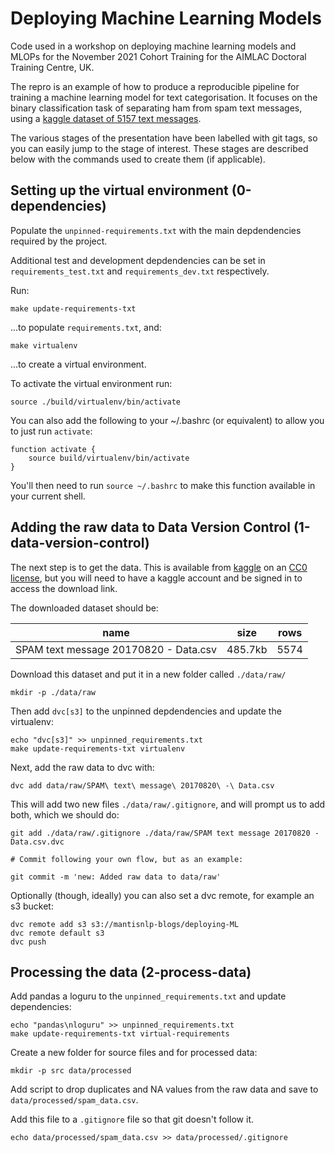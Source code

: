 # Deploying Machine Learning Models

Code used in a workshop on deploying machine learning models and MLOPs for the November 2021 Cohort Training for the AIMLAC Doctoral Training Centre, UK.

The repro is an example of how to produce a reproducible pipeline for training a machine learning model for text categorisation. It focuses on the binary classification task of separating ham from spam text messages, using a [kaggle dataset of 5157 text messages](https://www.kaggle.com/team-ai/spam-text-message-classification).

The various stages of the presentation have been labelled with git tags, so you can easily jump to the stage of interest. These stages are described below with the commands used to create them (if applicable).

## Setting up the virtual environment (0-dependencies)

Populate the `unpinned-requirements.txt` with the main depdendencies required by the project.

Additional test and development depdendencies can be set in `requirements_test.txt` and `requirements_dev.txt` respectively.

Run:

```
make update-requirements-txt
``` 

...to populate `requirements.txt`, and:

```
make virtualenv
```

...to create a virtual environment.

To activate the virtual environment run: 

```
source ./build/virtualenv/bin/activate
```

You can also add the following to your ~/.bashrc (or equivalent) to allow you to just run `activate`:

```
function activate {
    source build/virtualenv/bin/activate
}
```

You'll then need to run `source ~/.bashrc` to make this function available in your current shell.

## Adding the raw data to Data Version Control (1-data-version-control)

The next step is to get the data. This is available from [kaggle](https://www.kaggle.com/team-ai/spam-text-message-classification) on an [CC0 license](https://creativecommons.org/publicdomain/zero/1.0/), but you will need to have a kaggle account and be signed in to access the download link.

The downloaded dataset should be:

|name|size|rows|
|---|---|---|
|SPAM text message 20170820 - Data.csv|485.7kb|5574|

Download this dataset and put it in a new folder called `./data/raw/`

```
mkdir -p ./data/raw
```

Then add `dvc[s3]` to the unpinned depdendencies and update the virtualenv:

```
echo "dvc[s3]" >> unpinned_requirements.txt
make update-requirements-txt virtualenv
```

Next, add the raw data to dvc with:

```
dvc add data/raw/SPAM\ text\ message\ 20170820\ -\ Data.csv
```

This will add two new files `./data/raw/.gitignore`, and will prompt us to add both, which we should do:

```
git add ./data/raw/.gitignore ./data/raw/SPAM text message 20170820 - Data.csv.dvc

# Commit following your own flow, but as an example:

git commit -m 'new: Added raw data to data/raw'
```

Optionally (though, ideally) you can also set a dvc remote, for example an s3 bucket:

```
dvc remote add s3 s3://mantisnlp-blogs/deploying-ML
dvc remote default s3
dvc push
```

## Processing the data (2-process-data)

Add pandas a loguru to the `unpinned_requirements.txt` and update dependencies:

```
echo "pandas\nloguru" >> unpinned_requirements.txt
make update-requirements-txt virtual-requirements
```

Create a new folder for source files and for processed data:

```
mkdir -p src data/processed
```

Add script to drop duplicates and NA values from the raw data and save to `data/processed/spam_data.csv`.

Add this file to a `.gitignore` file so that git doesn't follow it.

```
echo data/processed/spam_data.csv >> data/processed/.gitignore
```
